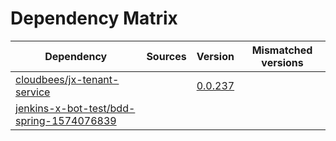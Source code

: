 # Dependency Matrix

Dependency | Sources | Version | Mismatched versions
---------- | ------- | ------- | -------------------
[cloudbees/jx-tenant-service](https://github.com/cloudbees/jx-tenant-service) |  | [0.0.237](https://github.com/cloudbees/jx-tenant-service/releases/tag/v0.0.237) | 
[jenkins-x-bot-test/bdd-spring-1574076839](https://github.com/jenkins-x-bot-test/bdd-spring-1574076839.git) |  | []() | 
